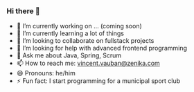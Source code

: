 ### Hi there 👋

- 🔭 I’m currently working on ... (coming soon)
- 🌱 I’m currently learning a lot of things
- 👯 I’m looking to collaborate on fullstack projects
- 🤔 I’m looking for help with advanced frontend programming
- 💬 Ask me about Java, Spring, Scrum
- 📫 How to reach me: vincent.vauban@zenika.com
- 😄 Pronouns: he/him
- ⚡ Fun fact: I start programming for a municipal sport club

